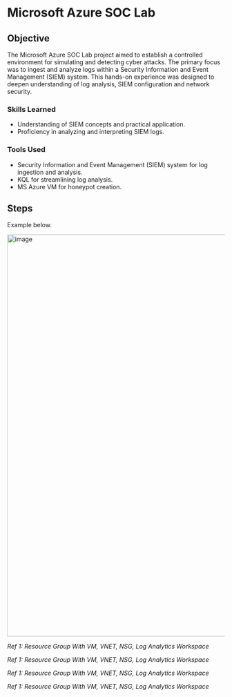 # Microsoft Azure SOC Lab

## Objective

The Microsoft Azure SOC Lab project aimed to establish a controlled environment for simulating and detecting cyber attacks. The primary focus was to ingest and analyze logs within a Security Information and Event Management (SIEM) system. This hands-on experience was designed to deepen understanding of log analysis, SIEM configuration and network security. 

### Skills Learned

- Understanding of SIEM concepts and practical application.
- Proficiency in analyzing and interpreting SIEM logs.

### Tools Used

- Security Information and Event Management (SIEM) system for log ingestion and analysis.
- KQL for streamlining log analysis.
- MS Azure VM for honeypot creation.

## Steps

Example below.

<img width="931" alt="image" src="https://github.com/user-attachments/assets/3e50cf54-dfb4-4d7d-ac0d-a033392beccb" />

*Ref 1: Resource Group With VM, VNET, NSG, Log Analytics Workspace*


*Ref 1: Resource Group With VM, VNET, NSG, Log Analytics Workspace*


*Ref 1: Resource Group With VM, VNET, NSG, Log Analytics Workspace*


*Ref 1: Resource Group With VM, VNET, NSG, Log Analytics Workspace*

